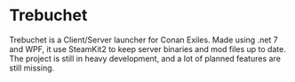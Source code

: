 # Trebuchet
Trebuchet is a Client/Server launcher for Conan Exiles. Made using .net 7 and WPF, it use SteamKit2 to keep server binaries and mod files up to date. The project is still in heavy development, and a lot of planned features are still missing.
